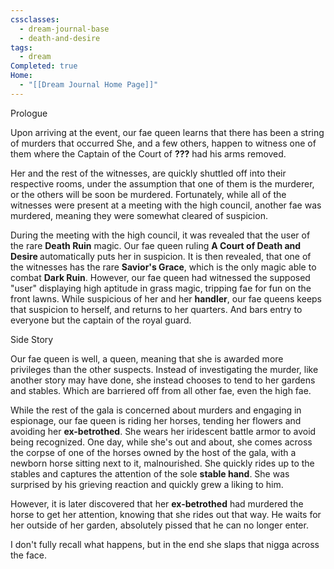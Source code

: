 ```yaml
---
cssclasses:
  - dream-journal-base
  - death-and-desire
tags:
  - dream
Completed: true
Home:
  - "[[Dream Journal Home Page]]"
---
```

<div class="wrapper grid">
	<div class="grid left">
		<div class="box ">
			<div class="callout-title"> <div class="callout-title-inner">  Prologue</div> </div>
			<p> Upon arriving at the event, our fae queen learns that there has been a string of murders that occurred She, and a few others, happen to witness one of them where the Captain of the Court of <b>???</b>  had his arms removed.</p>
			<p>Her and the rest of the witnesses, are quickly shuttled off into their respective rooms, under the assumption that one of them is the murderer, or the others will be soon be murdered. Fortunately, while all of the witnesses were present at a meeting with the high council, another fae was murdered, meaning they were somewhat cleared of suspicion.</p>
			<p>During the meeting with the high council, it was revealed that the user of the rare <b>Death Ruin</b> magic.  Our fae queen ruling <b> A Court of Death and Desire </b> automatically puts her in suspicion.  It is then revealed, that one of the witnesses has the rare <b>Savior's Grace</b>, which is the only magic able to combat <b>Dark Ruin</b>.  However, our fae queen had witnessed the supposed "user" displaying high aptitude in grass magic, tripping fae for fun on the front lawns. While suspicious of her and her <b>handler</b>, our fae queens keeps that suspicion to herself, and returns to her quarters. And bars entry to everyone but the captain of the royal guard. </p>
		</div>
	</div>
	<div class="grid right">
		<div class="box ">
			<div class="callout-title"> <div class="callout-title-inner"> Side Story</div> </div>
			<p>Our fae queen is well, a queen, meaning that she is awarded more privileges than the other suspects. Instead of investigating the murder, like another story may have done, she instead chooses to tend to her gardens and stables. Which are barriered off from all other fae, even the high fae.</p>
			<p>While the rest of the gala is concerned about murders and engaging in espionage, our fae queen is riding her horses, tending her flowers and avoiding her <b>ex-betrothed</b>. She wears her iridescent battle armor to avoid being recognized. One day, while she's out and about, she comes across the corpse of one of the horses owned by the host of the gala, with a newborn horse sitting next to it, malnourished.  She quickly rides up to the stables and captures the attention of the sole <b>stable hand</b>. She was surprised by his grieving reaction and quickly grew a liking to him. </p>
			<p>However, it is later discovered that her <b>ex-betrothed</b> had murdered the horse to get her attention, knowing that she rides out that way. He waits for her outside of her garden, absolutely pissed that he can no longer enter.</p>
			<p>I don't fully recall what happens, but in the end she slaps that nigga across the face.</p>
		</div>
	</div>
</div>